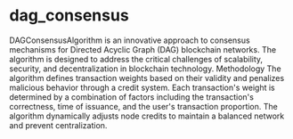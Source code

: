 # dag_consensus
DAGConsensusAlgorithm is an innovative approach to consensus mechanisms for Directed Acyclic Graph (DAG) blockchain networks. The algorithm is designed to address the critical challenges of scalability, security, and decentralization in blockchain technology.
Methodology
The algorithm defines transaction weights based on their validity and penalizes malicious behavior through a credit system. Each transaction's weight is determined by a combination of factors including the transaction's correctness, time of issuance, and the user's transaction proportion. The algorithm dynamically adjusts node credits to maintain a balanced network and prevent centralization.
